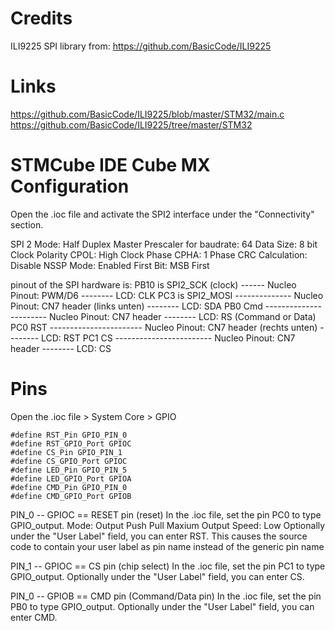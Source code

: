 
# Credits

ILI9225 SPI library from: https://github.com/BasicCode/ILI9225



# Links

https://github.com/BasicCode/ILI9225/blob/master/STM32/main.c
https://github.com/BasicCode/ILI9225/tree/master/STM32



# STMCube IDE Cube MX Configuration

Open the .ioc file and activate the SPI2 interface under the "Connectivity" section.

SPI 2 
Mode: Half Duplex Master
Prescaler for baudrate: 64
Data Size: 8 bit
Clock Polarity CPOL: High
Clock Phase CPHA: 1 Phase
CRC Calculation: Disable
NSSP Mode: Enabled
First Bit: MSB First




pinout of the SPI hardware is:
PB10 is SPI2_SCK (clock) ------ Nucleo Pinout: PWM/D6                    -------- LCD: CLK
PC3 is SPI2_MOSI -------------- Nucleo Pinout: CN7 header (links unten)  -------- LCD: SDA
PB0 Cmd ----------------------- Nucleo Pinout: CN7 header                -------- LCD: RS (Command or Data)
PC0 RST ----------------------- Nucleo Pinout: CN7 header (rechts unten) -------- LCD: RST
PC1 CS ------------------------ Nucleo Pinout: CN7 header                -------- LCD: CS



# Pins

Open the .ioc file > System Core > GPIO

```
#define RST_Pin GPIO_PIN_0
#define RST_GPIO_Port GPIOC
#define CS_Pin GPIO_PIN_1
#define CS_GPIO_Port GPIOC
#define LED_Pin GPIO_PIN_5
#define LED_GPIO_Port GPIOA
#define CMD_Pin GPIO_PIN_0
#define CMD_GPIO_Port GPIOB
```

PIN_0 -- GPIOC == RESET pin (reset)
In the .ioc file, set the pin PC0 to type GPIO_output.
Mode: Output Push Pull
Maxium Output Speed: Low
Optionally under the "User Label" field, you can enter RST. This causes the source code to contain your user label as pin name instead of the generic pin name

PIN_1 -- GPIOC == CS pin (chip select)
In the .ioc file, set the pin PC1 to type GPIO_output.
Optionally under the "User Label" field, you can enter CS.

PIN_0 -- GPIOB == CMD pin (Command/Data pin)
In the .ioc file, set the pin PB0 to type GPIO_output.
Optionally under the "User Label" field, you can enter CMD.
